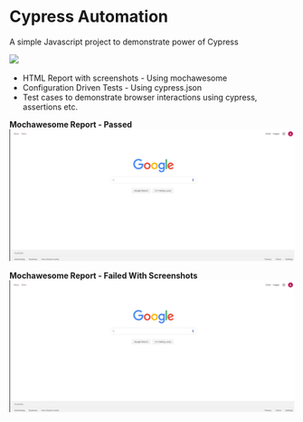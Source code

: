# Cypress Automation

A simple Javascript project to demonstrate power of Cypress

![](https://github.com/automationio/cypressAutomation/workflows/endtoendtest/badge.svg) 


* HTML Report with screenshots - Using mochawesome
* Configuration Driven Tests - Using cypress.json
* Test cases to demonstrate browser interactions using cypress, assertions etc.

 **Mochawesome Report - Passed**
![Recordit GIF](docs/mochawesome_passed.gif)


 **Mochawesome Report - Failed With Screenshots**
![Recordit GIF](docs/mochawesome_passed.gif)
